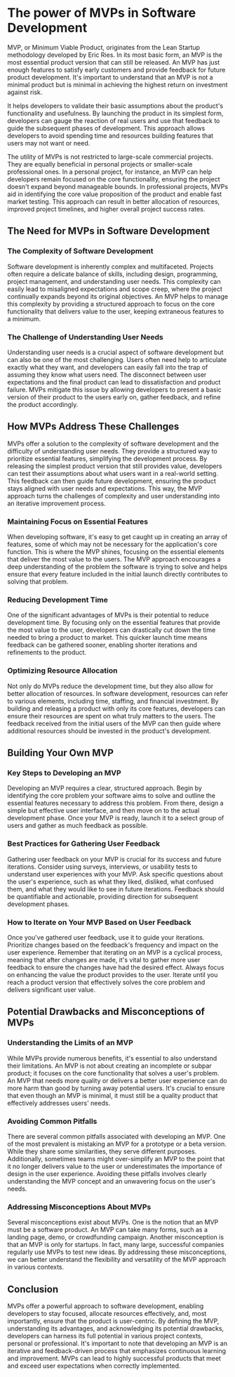 # The power of MVPs in Software Development

MVP, or Minimum Viable Product, originates from the Lean Startup methodology developed by Eric Ries. In its most basic form, an MVP is the most essential product version that can still be released. An MVP has just enough features to satisfy early customers and provide feedback for future product development. It's important to understand that an MVP is not a minimal product but is minimal in achieving the highest return on investment against risk.

It helps developers to validate their basic assumptions about the product's functionality and usefulness. By launching the product in its simplest form, developers can gauge the reaction of real users and use that feedback to guide the subsequent phases of development. This approach allows developers to avoid spending time and resources building features that users may not want or need.

The utility of MVPs is not restricted to large-scale commercial projects. They are equally beneficial in personal projects or smaller-scale professional ones. In a personal project, for instance, an MVP can help developers remain focused on the core functionality, ensuring the project doesn't expand beyond manageable bounds. In professional projects, MVPs aid in identifying the core value proposition of the product and enable fast market testing. This approach can result in better allocation of resources, improved project timelines, and higher overall project success rates.

## The Need for MVPs in Software Development

### The Complexity of Software Development

Software development is inherently complex and multifaceted. Projects often require a delicate balance of skills, including design, programming, project management, and understanding user needs. This complexity can easily lead to misaligned expectations and scope creep, where the project continually expands beyond its original objectives. An MVP helps to manage this complexity by providing a structured approach to focus on the core functionality that delivers value to the user, keeping extraneous features to a minimum.

### The Challenge of Understanding User Needs

Understanding user needs is a crucial aspect of software development but can also be one of the most challenging. Users often need help to articulate exactly what they want, and developers can easily fall into the trap of assuming they know what users need. The disconnect between user expectations and the final product can lead to dissatisfaction and product failure. MVPs mitigate this issue by allowing developers to present a basic version of their product to the users early on, gather feedback, and refine the product accordingly.

## How MVPs Address These Challenges

MVPs offer a solution to the complexity of software development and the difficulty of understanding user needs. They provide a structured way to prioritize essential features, simplifying the development process. By releasing the simplest product version that still provides value, developers can test their assumptions about what users want in a real-world setting. This feedback can then guide future development, ensuring the product stays aligned with user needs and expectations. This way, the MVP approach turns the challenges of complexity and user understanding into an iterative improvement process.

### Maintaining Focus on Essential Features

When developing software, it's easy to get caught up in creating an array of features, some of which may not be necessary for the application's core function. This is where the MVP shines, focusing on the essential elements that deliver the most value to the users. The MVP approach encourages a deep understanding of the problem the software is trying to solve and helps ensure that every feature included in the initial launch directly contributes to solving that problem.

### Reducing Development Time

One of the significant advantages of MVPs is their potential to reduce development time. By focusing only on the essential features that provide the most value to the user, developers can drastically cut down the time needed to bring a product to market. This quicker launch time means feedback can be gathered sooner, enabling shorter iterations and refinements to the product.

### Optimizing Resource Allocation

Not only do MVPs reduce the development time, but they also allow for better allocation of resources. In software development, resources can refer to various elements, including time, staffing, and financial investment. By building and releasing a product with only its core features, developers can ensure their resources are spent on what truly matters to the users. The feedback received from the initial users of the MVP can then guide where additional resources should be invested in the product's development.

## Building Your Own MVP

### Key Steps to Developing an MVP

Developing an MVP requires a clear, structured approach. Begin by identifying the core problem your software aims to solve and outline the essential features necessary to address this problem. From there, design a simple but effective user interface, and then move on to the actual development phase. Once your MVP is ready, launch it to a select group of users and gather as much feedback as possible.

### Best Practices for Gathering User Feedback

Gathering user feedback on your MVP is crucial for its success and future iterations. Consider using surveys, interviews, or usability tests to understand user experiences with your MVP. Ask specific questions about the user's experience, such as what they liked, disliked, what confused them, and what they would like to see in future iterations. Feedback should be quantifiable and actionable, providing direction for subsequent development phases.

### How to Iterate on Your MVP Based on User Feedback

Once you've gathered user feedback, use it to guide your iterations. Prioritize changes based on the feedback's frequency and impact on the user experience. Remember that iterating on an MVP is a cyclical process, meaning that after changes are made, it's vital to gather more user feedback to ensure the changes have had the desired effect. Always focus on enhancing the value the product provides to the user. Iterate until you reach a product version that effectively solves the core problem and delivers significant user value.

## Potential Drawbacks and Misconceptions of MVPs

### Understanding the Limits of an MVP

While MVPs provide numerous benefits, it's essential to also understand their limitations. An MVP is not about creating an incomplete or subpar product; it focuses on the core functionality that solves a user's problem. An MVP that needs more quality or delivers a better user experience can do more harm than good by turning away potential users. It's crucial to ensure that even though an MVP is minimal, it must still be a quality product that effectively addresses users' needs.

### Avoiding Common Pitfalls

There are several common pitfalls associated with developing an MVP. One of the most prevalent is mistaking an MVP for a prototype or a beta version. While they share some similarities, they serve different purposes. Additionally, sometimes teams might over-simplify an MVP to the point that it no longer delivers value to the user or underestimates the importance of design in the user experience. Avoiding these pitfalls involves clearly understanding the MVP concept and an unwavering focus on the user's needs.

### Addressing Misconceptions About MVPs

Several misconceptions exist about MVPs. One is the notion that an MVP must be a software product. An MVP can take many forms, such as a landing page, demo, or crowdfunding campaign. Another misconception is that an MVP is only for startups. In fact, many large, successful companies regularly use MVPs to test new ideas. By addressing these misconceptions, we can better understand the flexibility and versatility of the MVP approach in various contexts.

## Conclusion

MVPs offer a powerful approach to software development, enabling developers to stay focused, allocate resources effectively, and, most importantly, ensure that the product is user-centric. By defining the MVP, understanding its advantages, and acknowledging its potential drawbacks, developers can harness its full potential in various project contexts, personal or professional. It's important to note that developing an MVP is an iterative and feedback-driven process that emphasizes continuous learning and improvement. MVPs can lead to highly successful products that meet and exceed user expectations when correctly implemented.

